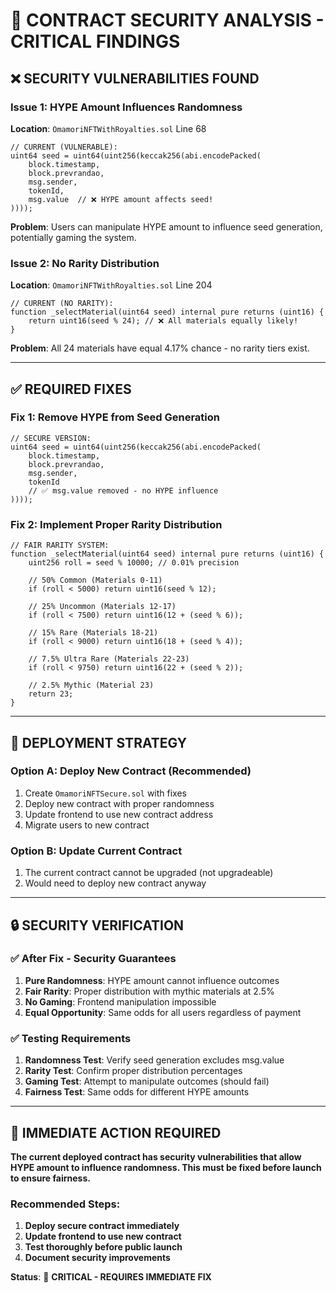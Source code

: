 # 🚨 **CONTRACT SECURITY ANALYSIS - CRITICAL FINDINGS**

## ❌ **SECURITY VULNERABILITIES FOUND**

### **Issue 1: HYPE Amount Influences Randomness**
**Location**: `OmamoriNFTWithRoyalties.sol` Line 68
```solidity
// CURRENT (VULNERABLE):
uint64 seed = uint64(uint256(keccak256(abi.encodePacked(
    block.timestamp,
    block.prevrandao,
    msg.sender,
    tokenId,
    msg.value  // ❌ HYPE amount affects seed!
))));
```

**Problem**: Users can manipulate HYPE amount to influence seed generation, potentially gaming the system.

### **Issue 2: No Rarity Distribution**
**Location**: `OmamoriNFTWithRoyalties.sol` Line 204
```solidity
// CURRENT (NO RARITY):
function _selectMaterial(uint64 seed) internal pure returns (uint16) {
    return uint16(seed % 24); // ❌ All materials equally likely!
}
```

**Problem**: All 24 materials have equal 4.17% chance - no rarity tiers exist.

---

## ✅ **REQUIRED FIXES**

### **Fix 1: Remove HYPE from Seed Generation**
```solidity
// SECURE VERSION:
uint64 seed = uint64(uint256(keccak256(abi.encodePacked(
    block.timestamp,
    block.prevrandao,
    msg.sender,
    tokenId
    // ✅ msg.value removed - no HYPE influence
))));
```

### **Fix 2: Implement Proper Rarity Distribution**
```solidity
// FAIR RARITY SYSTEM:
function _selectMaterial(uint64 seed) internal pure returns (uint16) {
    uint256 roll = seed % 10000; // 0.01% precision
    
    // 50% Common (Materials 0-11)
    if (roll < 5000) return uint16(seed % 12);
    
    // 25% Uncommon (Materials 12-17) 
    if (roll < 7500) return uint16(12 + (seed % 6));
    
    // 15% Rare (Materials 18-21)
    if (roll < 9000) return uint16(18 + (seed % 4));
    
    // 7.5% Ultra Rare (Materials 22-23)
    if (roll < 9750) return uint16(22 + (seed % 2));
    
    // 2.5% Mythic (Material 23)
    return 23;
}
```

---

## 🎯 **DEPLOYMENT STRATEGY**

### **Option A: Deploy New Contract (Recommended)**
1. Create `OmamoriNFTSecure.sol` with fixes
2. Deploy new contract with proper randomness
3. Update frontend to use new contract address
4. Migrate users to new contract

### **Option B: Update Current Contract**
1. The current contract cannot be upgraded (not upgradeable)
2. Would need to deploy new contract anyway

---

## 🔒 **SECURITY VERIFICATION**

### **✅ After Fix - Security Guarantees**
1. **Pure Randomness**: HYPE amount cannot influence outcomes
2. **Fair Rarity**: Proper distribution with mythic materials at 2.5%
3. **No Gaming**: Frontend manipulation impossible
4. **Equal Opportunity**: Same odds for all users regardless of payment

### **✅ Testing Requirements**
1. **Randomness Test**: Verify seed generation excludes msg.value
2. **Rarity Test**: Confirm proper distribution percentages
3. **Gaming Test**: Attempt to manipulate outcomes (should fail)
4. **Fairness Test**: Same odds for different HYPE amounts

---

## 🚨 **IMMEDIATE ACTION REQUIRED**

**The current deployed contract has security vulnerabilities that allow HYPE amount to influence randomness. This must be fixed before launch to ensure fairness.**

### **Recommended Steps:**
1. **Deploy secure contract immediately**
2. **Update frontend to use new contract**
3. **Test thoroughly before public launch**
4. **Document security improvements**

**Status**: 🔴 **CRITICAL - REQUIRES IMMEDIATE FIX**

